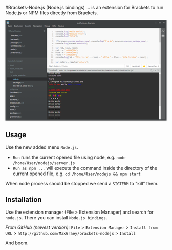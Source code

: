 #Brackets-Node.js (Node.js bindings)
... is an extension for Brackets to run Node.js or NPM files directly from Brackets.

![Extension in work](preview.png)

## Usage
Use the new added menu `Node.js`.

* `Run` runs the current opened file using node, e.g. `node /home/User/nodejs/server.js`
* `Run as npm ...` will execute the command inside the directory of the current opened file, e.g. `cd /home/User/nodejs && npm start`

When node process should be stopped we send a `SIGTERM` to "kill" them.

## Installation

Use the extension manager (File > Extension Manager) and search for `node.js`.
There you can install `Node.js bindings`.

*From GitHub (newest version):*
`File` > `Extension Manager` > `Install from URL` > `http://github.com/MaxGraey/brackets-nodejs` > `Install`

And boom.
